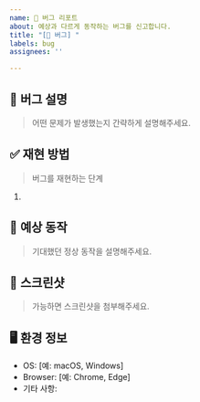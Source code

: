 ```yaml
---
name: 🐞 버그 리포트
about: 예상과 다르게 동작하는 버그를 신고합니다.
title: "[🐞 버그] "
labels: bug
assignees: ''

---
```


## 🐛 버그 설명  
> 어떤 문제가 발생했는지 간략하게 설명해주세요.

## ✅ 재현 방법  
> 버그를 재현하는 단계  
1.

## 🎯 예상 동작  
> 기대했던 정상 동작을 설명해주세요.

## 📸 스크린샷  
> 가능하면 스크린샷을 첨부해주세요.

## 🖥 환경 정보  
- OS: [예: macOS, Windows]  
- Browser: [예: Chrome, Edge]  
- 기타 사항:
